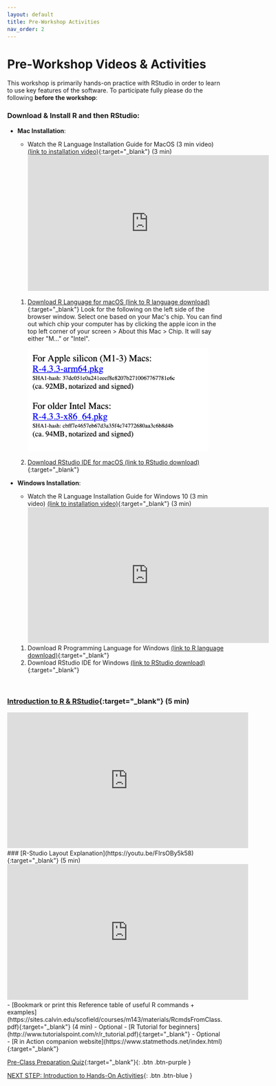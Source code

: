 ```yaml
---
layout: default
title: Pre-Workshop Activities
nav_order: 2
---
```

# Pre-Workshop Videos & Activities
This workshop is primarily hands-on practice with RStudio in order to learn to use key features of the software. To participate fully please do the following **before the workshop**:

### Download & Install R and then RStudio:
- **Mac Installation**:
  - Watch the R Language Installation Guide for MacOS (3 min video) [(link to installation video)](https://youtu.be/dRkAvBz9Ibc){:target="_blank"} (3 min)
    <iframe width="560" height="315" src="https://www.youtube.com/embed/dRkAvBz9Ibc" title="YouTube video player" frameborder="0" allow="accelerometer; autoplay; clipboard-write; encrypted-media; gyroscope; picture-in-picture" allowfullscreen></iframe>
  1. [Download R Language for macOS (link to R language download)](https://cran.r-project.org/bin/macosx/){:target="_blank"}
     Look for the following on the left side of the browser window. Select one based on your Mac's chip. You can find out which chip your computer has by clicking the apple icon in the top left corner of your screen > About this Mac > Chip. It will say either "M..." or "Intel".

     <img src="images/pre-workshop-01.png" alt="R Language Package download options" style="width:420px;"/>
  3. [Download RStudio IDE for macOS (link to RStudio download)](https://www.rstudio.com/products/rstudio/download/){:target="_blank"} 
- **Windows Installation**:
  - Watch the R Language Installation Guide for Windows 10 (3 min video) [(link to installation video)](https://youtu.be/HqrqRMnK4XA){:target="_blank"} (3 min)
    <iframe width="560" height="315" src="https://www.youtube.com/embed/HqrqRMnK4XA?si=aYO8bgqj4RoikSPn" title="YouTube video player" frameborder="0" allow="accelerometer; autoplay; clipboard-write; encrypted-media; gyroscope; picture-in-picture" allowfullscreen></iframe>

  1. Download R Programming Language for Windows [(link to R language download)](https://cran.r-project.org/bin/windows/base/){:target="_blank"}
  2. Download RStudio IDE for Windows [(link to RStudio download)](https://www.rstudio.com/products/rstudio/download/){:target="_blank"}
<br>

### [Introduction to R & RStudio](youtu.be/riONFzJdXcs){:target="_blank"} (5 min)<br>
<iframe width="560" height="315" src="https://www.youtube.com/embed/riONFzJdXcs" title="YouTube video player" frameborder="0" allow="accelerometer; autoplay; clipboard-write; encrypted-media; gyroscope; picture-in-picture" allowfullscreen></iframe>
### [R-Studio Layout Explanation](https://youtu.be/FIrsOBy5k58){:target="_blank"} (5 min)<br>
<iframe width="560" height="315" src="https://www.youtube.com/embed/FIrsOBy5k58" title="YouTube video player" frameborder="0" allow="accelerometer; autoplay; clipboard-write; encrypted-media; gyroscope; picture-in-picture" allowfullscreen></iframe>
- [Bookmark or print this Reference table of useful R commands + examples](https://sites.calvin.edu/scofield/courses/m143/materials/RcmdsFromClass.pdf){:target="_blank"} (4 min)
- Optional - [R Tutorial for beginners](http://www.tutorialspoint.com/r/r_tutorial.pdf){:target="_blank"}
- Optional - [R in Action companion website](https://www.statmethods.net/index.html){:target="_blank"}

[Pre-Class Preparation Quiz](https://docs.google.com/forms/d/e/1FAIpQLSeddtVmOnyoHssY95PmhYyiN4GpzLa4wjtXVIhUecs8X_816w/viewform){:target="_blank"}{: .btn .btn-purple }

[NEXT STEP: Introduction to Hands-On Activities](activities-intro.html){: .btn .btn-blue }
